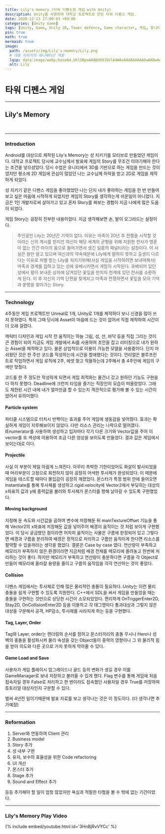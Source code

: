 ```yaml
---
title: Lily's memory (타워 디펜스형 게임 with Unity)
description: Unity를 사용하여 대학교 프로젝트로 만든 타워 디펜스 게임.
date: 2020-12-13 17:09:03 +09:00
categories: [Unity Game]
tags: [Unity, Game, Unity 2D, Tower defence, Game character, 게임, 유니티, 2D 유니티, 타워 디펜스, 모바일, 모바일 게임, Mobile game, Mobile, 게임 개발, 1인 개발자, 1인 게임]
pin: true
math: true
mermaid: true
image:
  path: /assets/img/Lily's-memory/Lily.png
  # 대표 이미지의 애니메이션 적용
  lqip: data:image/webp;base64,UklGRpoAAABXRUJQVlA4WAoAAAAQAAAADwAABwAAQUxQSDIAAAARL0AmbZurmr57yyIiqE8oiG0bejIYEQTgqiDA9vqnsUSI6H+oAERp2HZ65qP/VIAWAFZQOCBCAAAA8AEAnQEqEAAIAAVAfCWkAALp8sF8rgRgAP7o9FDvMCkMde9PK7euH5M1m6VWoDXf2FkP3BqV0ZYbO6NA/VFIAAAA
  alt: Lily
---
```

<!--  -->
# **타워 디펜스 게임**
<hr>

## **Lily's Memory**
<br>
<hr>

### **Introduction**

Android를 대상으로 제작된 Lily's Memory는 성 지키기를 모티브로 만들었던 게임이다.
대학교 프로젝트 당시에 교수님께서 발표에 게임의 Story를 무조건 이야기해야 한다는 조건을 넣으셨었다.
당시 수업은 유니티에서 3D를 기반으로 하는 게임을 만드는 것이었지만 평소에 2D 게임에 관심이 많았던 나는 교수님께 허락을 받고 2D로 게임을 제작하게 되었다.

성 지키기 같은 디펜스 게임을 좋아했었던 나는 단지 내가 좋아하는 게임을 한 번 만들어보고 싶은 마음에 시작하게 되었지만 게임의 Story를 생각하는게 쉬운일이 아니었다. 지금은 1인 개발자로써 살아가고 있고 혼자 Story를 짜보는 경험이 지금 나에게 많은 도움이 되었다.

게임 Story는 굉장히 진부한 내용이었다. 지금 생각해보면 손, 발이 오그라드는 설정이다.

> 주인공인 Lily는 20년간 기억이 없다. 이유는 마족이 20년 후 전쟁을 시작할 것이라는 신의 계시를 받지만 여신이 해당 세계의 균형을 위해 지원한 천사가 영혼이 없는 인간 아이의 몸으로 들어가면서 생긴 일종의 패널티라는 설정이다. 이 사실은 왕만 알고 있으며 여신과의 약속때문에 Lily에게 말하지 못하고 출생이 다르다는 이유로 차별 받는 Lily를 지키기위해(사실 게임을 시작하려면 보내야해서) 마족과 경계를 접하고 있는 성에 유배시키면서 게임이 시작된다.
> 유배되어 있던 성에서 왕이 보내준 상자에 담겨있던 꽃잎을 만지자 천계에 있던 천사를 소환하게 된다. 이 후 자신의 기억 단편을 찾게되고 마족과 전쟁하면서 꽃잎을 모아 기억과 운명을 찾아가는 Story.
<hr>

### **Technology**

4주동안 게임 프로젝트만 Unreal로 1개, Unity로 1개를 제작하다 보니 신경을 많이 쓰지 못하였다. 특히 그때 당시에 Asset이 마음에 드는 것이 없어서 직접 제작하여 시간이 더 오래 걸렸다.

캐릭터 디자인과 게임 시작 전 움직이는 하늘 그림, 성, 산, 바닥 등을 직접 그리는 것이 큰 경험이 되어 지금도 게임 개발에서 Ai를 사용하여 초안을 잡고 리터칭으로 내가 원하는 Asset을 제작하고 있다. 물론 상업적으로 이용이 가능한 모델을 사용중이다. 단지 아쉬웠던 것은 한 주만 코드를 작성하는데 시간을 할애했다는 것이다. 언리얼은 블루프린트로 작업하면서 게임 로직에 2주, 에셋 찾고 적용하는데 2주해서 총 4주안에 게임의 구색만 맞췄다.

코드를 한 주 정도만 작성하게 되면서 게임 최적화는 물건너 갔고 원하던 기능도 구현을 다 하지 못했다. Deadline에 크런치 타임을 즐기는 직장인의 모습이 떠올랐었다. 그래도 제한된 시간 내에 내가 얼마만큼 할 수 있는지 객관적으로 평가해 볼 수 있는 시간이었어서 유의미했다.

#### **Particle system**
파티클 시스템으로 터치시 반짝이는 효과를 주어 게임에 생동감을 넣어줬다. 효과는 확실하게 게임이 지루해보이지 않았다. 다만 리소스 관리는 나락으로 떨어졌다. IEnumerator를 사용하여 생성하고 입자마다 각기 다른 크기와 Vector값을 주어 이 vector를 또 색상에 이용하여 조금 다른 양상을 보이도록 만들었다. 결과 값은 게임에서 보이는대로 이다.

#### **Projectile**
사실 이 부분이 제일 아쉽게 느껴진다. 아무리 촉박한 기한이었어도 화살이 발사되었을 때 머리부분이 고정으로 회전하지 않아 굉장히 어색한 투사체가 완성되었다. 이 때문에 게임을 테스트할 때마다 몰입감이 굉장히 깨졌었다. 몬스터가 특정 범위 안에 들어오면 Instantiate를 통해 투사체를 생성하고 rigid.velocity에 Vector2에서 부딪히는 대상의 x좌표의 값과 y에 중력값을 불러와 투사체가 몬스터를 향해 날아갈 수 있도록 구현했었다.

#### **Moving background**
지정해 둔 속도와 시간값을 곱하여 변수에 저장해둔 뒤 mainTextureOffset 기능을 통해 Vector2의 x좌표에 저장해둔 값을 넣어주어 배경이 움직이는 것 처럼 보이게 구현했었다. 이 당시 궁금했던 점이라면 어차피 움직이는 사물은 구름에 한정되어 있고 그렇다면 배경과 구름을 분리하여 배경은 정적으로 처리하고 구름만 움직이게 한다면 리소스를 절약할 수 있을까라는 생각을 했었다. 결론은 Case by case 였다. 연산량이 부족하고 메모리가 부족하지 않은 환경이라면 지금처럼 배경 전체를 메모리에 올려놓고 한번에 처리하는 것이 좋다. 하지만 메모리가 부족하고 연산량이 충분하다면 구름을 각 Object로 만들어 메모리에 올라갈 용량을 줄이고 구름의 움직임을 각각 연산하는 것이 좋았다.

#### **Collision**
디펜스 게임에서는 투사체로 인해 많은 물리적인 충돌이 필요하다. Unity는 이런 물리 충돌을 쉽게 구현할 수 있도록 지원한다. C++에서 SDL을 써서 게임을 만들었을 때는 충돌을 구현하는 것만으로 상당한 시간이 소모되었었다. 편리하게 OnTriggerEnter2D, Stay2D, OnCollisionEnter2D 등을 이용하고 각 태그명마다 통과대상과 그렇지 않은 대상을 구분해서 공격, HP감소, 투사체를 사라지게 하는 등을 구현했다.

#### **Tag, Layer, Order**
Tag와 Layer, order는 렌더링의 순서를 정하고 몬스터끼리의 충돌 무시나 Hero나 성벽의 충돌을 활성화시켜 물리 속성을 갖는 Object들이 중력의 영향이나 그 외 물리적 힘을 받아 의도와 다른 곳으로 가지 못하게 막아줄 수 있다.

#### **Game Load and Save**
사용자가 게임 플레이시 업그레이드나 골드 등의 변화가 생길 경우 이를 GameManager로 보내 저장하고 불러올 수 있게 했다. Flag 변수를 통해 게임에 처음 접속자일 경우 False로 처리하고 한 번이라도 접속했던 사용자일 경우 True를 저장하여 튜토리얼 대상자인지 구분할 수 있다.

벌써 4년전 일이기때문에 발표 자료를 보고 생각나는 것은 이 정도이다. (더 생각나면 추가예정)
<hr>

### **Reformation**

1. Server와 연동하여 Client 관리
2. Business model
3. Story 추가
4. 성 내부 구현
5. 유지, 보수의 효율성을 위한 Code refactoring
6. UI 개선
7. 몬스터 추가
8. Stage 추가
9. Sound and Effect 추가

등등 추가해야 할 일이 엄청 많았지만 욕심과 적절한 타협을 볼 수 밖에 없는 기간이었다.

<hr>

### **Lily's Memory Play Video**
{% include embed/youtube.html id='3HnBjRvVYCc' %}
<!-- 이미지 -->
<!-- ![평활 입자 유체역학 커널 그림](/assets/img/smoothed-particle-hydrodynamics/SmoothingKernelFigurewithWhiteBackground.png){:width="500" height="589" style="border:1px solid #eaeaea; border-radius: 10px; padding: 0px;"} 
_**<span style="color:deepskyblue; font-size:150%">Figure 1. </span>
<span style="color:gainsboro;font-size:150%">Particle approximation using particles within the particle range(ℎ), 𝑘ℎ is the particle range, $$r_{ij}$$ is the distance between the neighbor particle and the central particle(red).</span>**_ -->